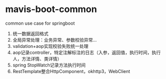 # mavis-boot-common
common use case for springboot
1. 统一数据返回格式   
2. 全局异常处理：业务异常、参数校验异常...   
3. validation+aop实现校验失败统一处理
4. aop记录controller，特定注解标注的日志（入参，返回值，执行时间，执行人，方法详情、类详情）
5. spring StopWatch记录方法执行时间
6. RestTemplate整合HttpComponent，okhttp3，WebClient
